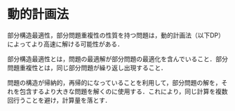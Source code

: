 # 動的計画法

部分構造最適性，部分問題重複性の性質を持つ問題は，動的計画法（以下DP）によってより高速に解ける可能性がある．

部分構造最適性とは，問題の最適解が部分問題の最適化を含んでいること．部分問題重複性とは，同じ部分問題が繰り返し出現すること．

問題の構造が帰納的，再帰的になっていることを利用して，部分問題の解を，それを包含するより大きな問題を解くのに使用する．これにより，同じ計算を複数回行うことを避け，計算量を落とす．